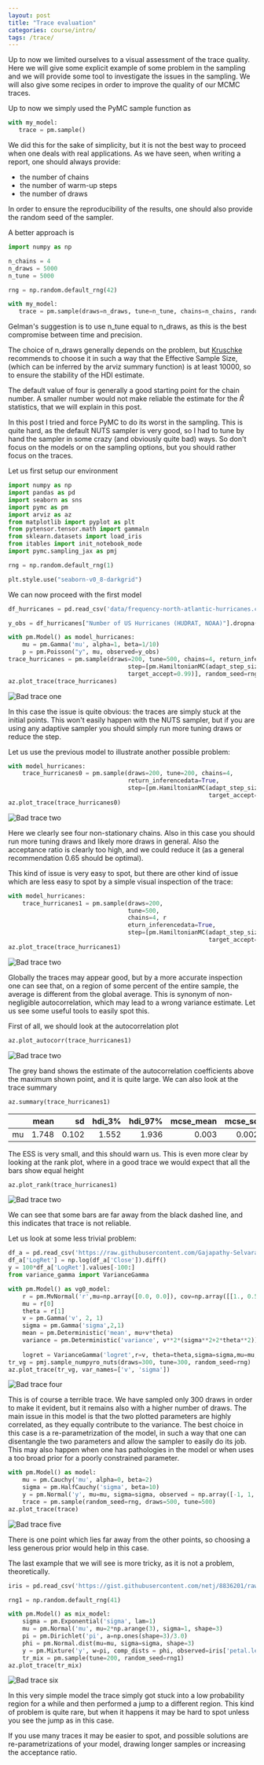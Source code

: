 ```yaml
---
layout: post
title: "Trace evaluation"
categories: course/intro/
tags: /trace/
---
```


Up to now we limited ourselves to a visual assessment of the trace quality.
Here we will give some explicit example of some problem in the sampling
and we will provide some tool to investigate the issues in the sampling.
We will also give some recipes in order to improve the quality of our MCMC traces.

Up to now we simply used the PyMC sample function as

```python
with my_model:
   trace = pm.sample()
```

We did this for the sake of simplicity, but it is not the best way to proceed
when one deals with real applications. As we have seen, when writing a report,
one should always provide:

- the number of chains
- the number of warm-up steps
- the number of draws

In order to ensure the reproducibility of the results, one should also provide
the random seed of the sampler.

A better approach is

```python
import numpy as np

n_chains = 4
n_draws = 5000
n_tune = 5000

rng = np.random.default_rng(42)

with my_model:
   trace = pm.sample(draws=n_draws, tune=n_tune, chains=n_chains, random_seed=rng)
```

Gelman's suggestion is to use n_tune equal to n_draws, as this is
the best compromise between time and precision.

The choice of n_draws generally depends on the problem, but 
[Kruschke](https://www.nature.com/articles/s41562-021-01177-7)
recommends to choose it in such a way that the Effective Sample Size,
(which can be inferred by the arviz summary function) is at least 10000,
so to ensure the stability of the HDI estimate.

The default value of four is generally a good starting point for the chain number.
A smaller number would not make reliable the estimate for the $\hat{R}$ statistics,
that we will explain in this post.

In this post I tried and force PyMC to do its worst in the sampling.
This is quite hard, as the default NUTS sampler is very good, so I had to tune by hand the sampler in
some crazy (and obviously quite bad) ways.
So don't focus on the models or on the sampling options, but you should rather focus on the traces.

Let us first setup our environment

```python
import numpy as np
import pandas as pd
import seaborn as sns
import pymc as pm
import arviz as az
from matplotlib import pyplot as plt 
from pytensor.tensor.math import gammaln
from sklearn.datasets import load_iris
from itables import init_notebook_mode
import pymc.sampling_jax as pmj

rng = np.random.default_rng(1)

plt.style.use("seaborn-v0_8-darkgrid")

```

We can now proceed with the first model

```python
df_hurricanes = pd.read_csv('data/frequency-north-atlantic-hurricanes.csv')

y_obs = df_hurricanes["Number of US Hurricanes (HUDRAT, NOAA)"].dropna().values

with pm.Model() as model_hurricanes:
    mu = pm.Gamma('mu', alpha=1, beta=1/10)
    p = pm.Poisson("y", mu, observed=y_obs)
trace_hurricanes = pm.sample(draws=200, tune=500, chains=4, return_inferencedata=True,
                                  step=[pm.HamiltonianMC(adapt_step_size=False, step_scale=05,
                                  target_accept=0.99)], random_seed=rng)
az.plot_trace(trace_hurricanes)
```

![Bad trace one](/docs/assets/images/trace/trace_bad1.jpg)

In this case the issue is quite obvious:
the traces are simply stuck at the initial points.
This won't easily happen with the NUTS sampler, but if you are using any adaptive
sampler you should simply run more tuning draws or reduce the step.

Let us use the previous model to illustrate another possible problem:

```python
with model_hurricanes:
    trace_hurricanes0 = pm.sample(draws=200, tune=200, chains=4, 
                                  return_inferencedata=True, 
                                  step=[pm.HamiltonianMC(adapt_step_size=False, step_scale=0.1,
                                                         target_accept=0.99)], random_seed=rng)
az.plot_trace(trace_hurricanes0)
```

![Bad trace two](/docs/assets/images/trace/trace_bad2.jpg)

Here we clearly see four non-stationary chains. Also in this case you should run more tuning draws and likely more draws in general. Also the acceptance ratio is clearly too high, and we could reduce it (as a general recommendation 0.65 should be optimal).

This kind of issue is very easy to spot, but there are other kind of issue which
are less easy to spot by a simple visual inspection of the trace:

```python
with model_hurricanes:
    trace_hurricanes1 = pm.sample(draws=200, 
                                  tune=500, 
                                  chains=4, r
                                  eturn_inferencedata=True, 
                                  step=[pm.HamiltonianMC(adapt_step_size=False, step_scale=0.1,
                                                         target_accept=0.99)], random_seed=rng)
az.plot_trace(trace_hurricanes1)
```

![Bad trace two](/docs/assets/images/trace/trace_bad3.jpg)

Globally the traces may appear good, but by a more accurate inspection one
can see that, on a region of some percent of the entire sample,
the average is different from the global average.
This is synonym of non-negligible autocorrelation, which may lead to
a wrong variance estimate.
Let us see some useful tools to easily spot this.

First of all, we should look at the autocorrelation plot

```python
az.plot_autocorr(trace_hurricanes1)
```
![Bad trace two](/docs/assets/images/trace/acorr_bad3.jpg)

The grey band shows the estimate of the autocorrelation coefficients above the
maximum shown point, and it is quite large.
We can also look at the trace summary

```python
az.summary(trace_hurricanes1)
```

|    |   mean |    sd |   hdi_3% |   hdi_97% |   mcse_mean |   mcse_sd |   ess_bulk |   ess_tail |   r_hat |
|:---|-------:|------:|---------:|----------:|------------:|----------:|-----------:|-----------:|--------:|
| mu |  1.748 | 0.102 |    1.552 |     1.936 |       0.003 |     0.002 |       1418 |        814 |       1 |

The ESS is very small, and this should warn us.
This is even more clear by looking at the rank plot, where in a good trace
we would expect that all the bars show equal height

```python
az.plot_rank(trace_hurricanes1)
```

![Bad trace two](/docs/assets/images/trace/rank_bad3.jpg)

We can see that some bars are far away from the black dashed line,
and this indicates that trace is not reliable.

Let us look at some less trivial problem:

```python
df_a = pd.read_csv('https://raw.githubusercontent.com/Gajapathy-Selvaraj/Stock_Market_Datasets_NSE/main/NIFTY_50(INDEX)from2000.csv')
df_a['LogRet'] = np.log(df_a['Close']).diff()
y = 100*df_a['LogRet'].values[-100:]
from variance_gamma import VarianceGamma

with pm.Model() as vg0_model:
    r = pm.MvNormal('r',mu=np.array([0.0, 0.0]), cov=np.array([[1., 0.5], [0.5, 1]]))
    mu = r[0]
    theta = r[1]
    v = pm.Gamma('v', 2, 1)
    sigma = pm.Gamma('sigma',2,1)
    mean = pm.Deterministic('mean', mu+v*theta)
    variance = pm.Deterministic('variance', v**2*(sigma**2+2*theta**2))
    
    logret = VarianceGamma('logret',r=v, theta=theta,sigma=sigma,mu=mu,observed=y)
tr_vg = pmj.sample_numpyro_nuts(draws=300, tune=300, random_seed=rng)
az.plot_trace(tr_vg, var_names=['v', 'sigma'])
```

![Bad trace four](/docs/assets/images/trace/trace_bad4.jpg)

This is of course a terrible trace. We have sampled only 300 draws in order to make
it evident, but it remains also with a higher number of draws.
The main issue in this model is that the two plotted parameters are highly
correlated, as they equally contribute to the variance.
The best choice in this case is a re-parametrization of the model,
in such a way that one can disentangle the two parameters and allow the sampler
to easily do its job.
This may also happen when one has pathologies in the model
or when uses a too broad prior for a poorly constrained parameter.

```python
with pm.Model() as model:
    mu = pm.Cauchy('mu', alpha=0, beta=2)
    sigma = pm.HalfCauchy('sigma', beta=10)
    y = pm.Normal('y', mu=mu, sigma=sigma, observed = np.array([-1, 1, 2]))
    trace = pm.sample(random_seed=rng, draws=500, tune=500)
az.plot_trace(trace)
```

![Bad trace five](/docs/assets/images/trace/trace_bad6.jpg)

There is one point which lies far away from the other points,
so choosing a less generous prior would help in this case.

The last example that we will see is more tricky, as it is not a problem,
theoretically.

```python
iris = pd.read_csv('https://gist.githubusercontent.com/netj/8836201/raw/6f9306ad21398ea43cba4f7d537619d0e07d5ae3/iris.csv')

rng1 = np.random.default_rng(41)

with pm.Model() as mix_model:
    sigma = pm.Exponential('sigma', lam=1)
    mu = pm.Normal('mu', mu=2*np.arange(3), sigma=1, shape=3)
    pi = pm.Dirichlet('pi', a=np.ones(shape=3)/3.0)
    phi = pm.Normal.dist(mu=mu, sigma=sigma, shape=3)
    y = pm.Mixture('y', w=pi, comp_dists = phi, observed=iris['petal.length'])
    tr_mix = pm.sample(tune=200, random_seed=rng1)
az.plot_trace(tr_mix)
```

![Bad trace six](/docs/assets/images/trace/trace_bad5.jpg)

In this very simple model the trace simply got stuck into a low probability region
for a while and then performed a jump to a different region.
This kind of problem is quite rare, but when it happens it may be hard to spot
unless you see the jump as in this case.

If you use many traces it may be easier to spot, and possible solutions
are re-parametrizations of your model, drawing longer samples or increasing
the acceptance ratio.
